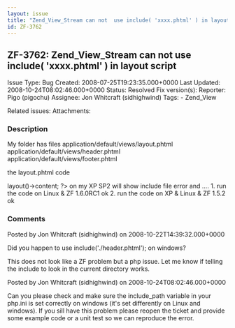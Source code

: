 ```yaml
---
layout: issue
title: "Zend_View_Stream can not  use include( 'xxxx.phtml' ) in layout script"
id: ZF-3762
---
```


ZF-3762: Zend\_View\_Stream can not use include( 'xxxx.phtml' ) in layout script
--------------------------------------------------------------------------------

 Issue Type: Bug Created: 2008-07-25T19:23:35.000+0000 Last Updated: 2008-10-24T08:02:46.000+0000 Status: Resolved Fix version(s): 
 Reporter:  Pigo (pigochu)  Assignee:  Jon Whitcraft (sidhighwind)  Tags: - Zend\_View
 
 Related issues: 
 Attachments: 
### Description

My folder has files application/default/views/layout.phtml application/default/views/header.phtml application/default/views/footer.phtml

the layout.phtml code

<?php include('header.phtml'); ?> <?php echo $this->layout()->content; ?> <?php include('footer.phtml'); ?

on my XP SP2 will show include file error and .... 1. run the code on Linux & ZF 1.6.0RC1 ok 2. run the code on XP & Linux & ZF 1.5.2 ok

 

 

### Comments

Posted by Jon Whitcraft (sidhighwind) on 2008-10-22T14:39:32.000+0000

Did you happen to use include('./header.phtml'); on windows?

This does not look like a ZF problem but a php issue. Let me know if telling the include to look in the current directory works.

 

 

Posted by Jon Whitcraft (sidhighwind) on 2008-10-24T08:02:46.000+0000

Can you please check and make sure the include\_path variable in your php.ini is set correctly on windows (it's set differently on Linux and windows). If you sill have this problem please reopen the ticket and provide some example code or a unit test so we can reproduce the error.

 

 